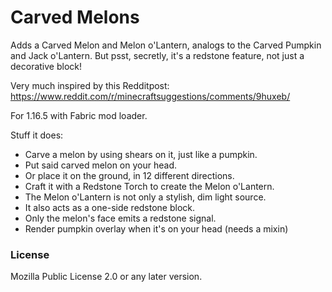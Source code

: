 # Carved Melons

Adds a Carved Melon and Melon o'Lantern, analogs to the Carved Pumpkin and Jack o'Lantern. But psst, secretly, it's a redstone feature, not just a decorative block!

Very much inspired by this Redditpost: https://www.reddit.com/r/minecraftsuggestions/comments/9huxeb/

For 1.16.5 with Fabric mod loader.

Stuff it does:

* Carve a melon by using shears on it, just like a pumpkin.
* Put said carved melon on your head.
* Or place it on the ground, in 12 different directions.
* Craft it with a Redstone Torch to create the Melon o'Lantern.
* The Melon o'Lantern is not only a stylish, dim light source.
* It also acts as a one-side redstone block.
* Only the melon's face emits a redstone signal.
* Render pumpkin overlay when it's on your head (needs a mixin)

### License

Mozilla Public License 2.0 or any later version.